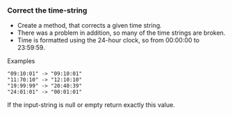 ### Correct the time-string

* Create a method, that corrects a given time string.
* There was a problem in addition, so many of the time strings are broken.
* Time is formatted using the 24-hour clock, so from 00:00:00 to 23:59:59.

Examples
```
"09:10:01" -> "09:10:01"  
"11:70:10" -> "12:10:10"  
"19:99:99" -> "20:40:39"  
"24:01:01" -> "00:01:01"  
```
If the input-string is null or empty return exactly this value.
